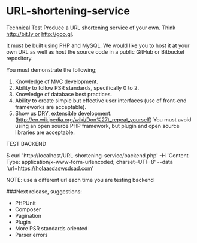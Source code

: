 # URL-shortening-service
Technical Test
Produce a URL shortening service of your own. Think http://bit.ly or http://goo.gl.

It must be built using PHP and MySQL. We would like you to host it at your own URL as well as host the source code in a public GitHub or Bitbucket repository.

You must demonstrate the following;
1. Knowledge of MVC development.
2. Ability to follow PSR standards, specifically 0 to 2.
3. Knowledge of database best practices.
4. Ability to create simple but effective user interfaces (use of front-end frameworks are acceptable).
5. Show us DRY, extensible development. (http://en.wikipedia.org/wiki/Don%27t_repeat_yourself)
You must avoid using an open source PHP framework, but plugin and open source libraries are acceptable.



TEST BACKEND

$ curl 'http://localhost/URL-shortening-service/backend.php' -H 'Content-Type: application/x-www-form-urlencoded; charset=UTF-8' --data 'url=https://holaasdaswsdsad.com'

NOTE: use a different url each time you are testing backend


###Next release, suggestions:

* PHPUnit
* Composer
* Pagination
* Plugin
* More PSR standards oriented
* Parser errors
